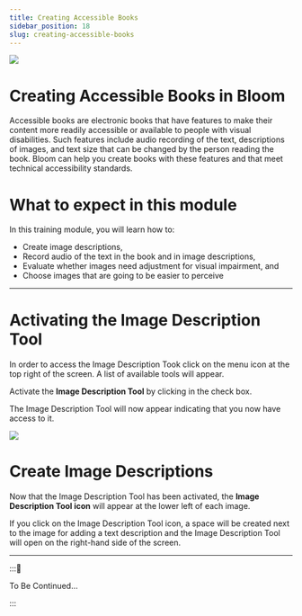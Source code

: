 ```yaml
---
title: Creating Accessible Books
sidebar_position: 18
slug: creating-accessible-books
---
```




![](/notion_imgs/463318912.png)


# Creating Accessible Books in Bloom


Accessible books are electronic books that have features to make their content more readily
accessible or available to people with visual disabilities. Such features include audio recording of
the text, descriptions of images, and text size that can be changed by the person reading the
book. Bloom can help you create books with these features and that meet technical accessibility
standards.


# What to expect in this module


In this training module, you will learn how to:

- Create image descriptions,
- Record audio of the text in the book and in image descriptions,
- Evaluate whether images need adjustment for visual impairment, and
- Choose images that are going to be easier to perceive

---


# Activating the Image Description Tool


<div class='notion-row'>
<div class='notion-column'>

In order to access the Image Description Took click on the menu icon at the top right of the screen. A list of available tools will appear.

Activate the **Image Description Tool** by clicking in the check box.

The Image Description Tool will now appear indicating that you now have access to it.

</div>

<div class='notion-column'>

![](https://s3.us-west-2.amazonaws.com/secure.notion-static.com/e0e335bd-e45d-4a20-a684-eb6578cd7d0e/Untitled.png?X-Amz-Algorithm=AWS4-HMAC-SHA256&X-Amz-Content-Sha256=UNSIGNED-PAYLOAD&X-Amz-Credential=AKIAT73L2G45EIPT3X45%2F20220726%2Fus-west-2%2Fs3%2Faws4_request&X-Amz-Date=20220726T234924Z&X-Amz-Expires=3600&X-Amz-Signature=461cef80fd811912fa48b920e78b85d3327e8b5e7d51350ebc21e0b2d2055688&X-Amz-SignedHeaders=host&x-id=GetObject)



</div>
</div>


# Create Image Descriptions


<div class='notion-row'>
<div class='notion-column'>

Now that the Image Description Tool has been activated, the **Image Description Tool icon** will appear at the lower left of each image.

If you click on the Image Description Tool icon, a space will be created next to the image for adding a text description and the Image Description Tool will open on the right-hand side of the screen.





</div>

<div class='notion-column'>



</div>
</div>


---


:::🚧

To Be Continued…

:::


